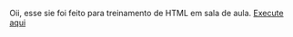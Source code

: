Oii, esse sie foi feito para treinamento de HTML em sala de aula.
<a href="https://brendavitoria22.github.io/Site-harry/">Execute aqui</a>

